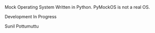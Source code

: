 Mock Operating System Written in Python. PyMockOS is not a real OS.

Development In Progress

Sunil Pottumuttu